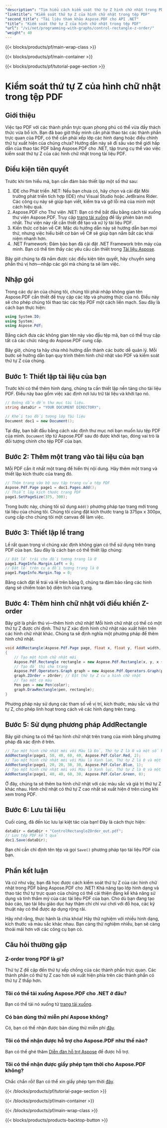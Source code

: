 ```yaml
---
"description": "Tìm hiểu cách kiểm soát thứ tự Z hình chữ nhật trong PDF bằng Aspose.PDF cho .NET trong hướng dẫn từng bước chi tiết này. Lý tưởng cho các nhà phát triển muốn cải thiện tài liệu PDF."
"linktitle": "Kiểm soát thứ tự Z của hình chữ nhật trong tệp PDF"
"second_title": "Tài liệu tham khảo Aspose.PDF cho API .NET"
"title": "Kiểm soát thứ tự Z của hình chữ nhật trong tệp PDF"
"url": "/vi/net/programming-with-graphs/control-rectangle-z-order/"
"weight": 40
---
```


{{< blocks/products/pf/main-wrap-class >}}

{{< blocks/products/pf/main-container >}}

{{< blocks/products/pf/tutorial-page-section >}}

# Kiểm soát thứ tự Z của hình chữ nhật trong tệp PDF

## Giới thiệu

Việc tạo PDF với các thành phần trực quan phong phú có thể vừa đầy thách thức vừa bổ ích. Bạn đã bao giờ thấy mình cần phải thao tác các thành phần trực quan của PDF, có thể cần phải xếp lớp các hình dạng hoặc điều chỉnh thứ tự xuất hiện của chúng chưa? Hướng dẫn này sẽ đi sâu vào thế giới hấp dẫn của thao tác PDF bằng Aspose.PDF cho .NET, tập trung cụ thể vào việc kiểm soát thứ tự Z của các hình chữ nhật trong tài liệu PDF. 

## Điều kiện tiên quyết 

Trước khi tìm hiểu mã, bạn cần đảm bảo thiết lập một số thứ sau:

1. IDE cho Phát triển .NET: Nếu bạn chưa có, hãy chọn và cài đặt Môi trường phát triển tích hợp (IDE) như Visual Studio hoặc JetBrains Rider. Các công cụ này sẽ giúp bạn viết, kiểm tra và gỡ lỗi mã của mình một cách hiệu quả.
2. Aspose.PDF cho Thư viện .NET: Bạn có thể bắt đầu bằng cách tải xuống thư viện Aspose.PDF. Truy cập [trang tải xuống](https://releases.aspose.com/pdf/net/) để lấy phiên bản mới nhất. Thư viện này rất cần thiết để tạo và xử lý tài liệu PDF.
3. Kiến thức cơ bản về C#: Mặc dù hướng dẫn này sẽ hướng dẫn bạn mọi thứ, nhưng việc hiểu biết cơ bản về C# sẽ giúp bạn nắm bắt các khái niệm nhanh hơn.
4. .NET Framework: Đảm bảo bạn đã cài đặt .NET Framework trên máy của mình. Bạn có thể tìm thấy các yêu cầu cần thiết trong [Tài liệu Aspose](https://reference.aspose.com/pdf/net/).

Bây giờ chúng ta đã nắm được các điều kiện tiên quyết, hãy chuyển sang phần thú vị hơn—nhập các gói mà chúng ta sẽ làm việc.

## Nhập gói

Trong các dự án của chúng tôi, chúng tôi phải nhập không gian tên Aspose.PDF cần thiết để truy cập các lớp và phương thức của nó. Điều này sẽ cho phép chúng tôi thao tác các tệp PDF một cách liền mạch. Sau đây là cách bạn thực hiện:

```csharp
using System.IO;
using System;
using Aspose.Pdf;
```

Bằng cách đưa các không gian tên này vào đầu tệp mã, bạn có thể truy cập tất cả các chức năng do Aspose.PDF cung cấp.

Bây giờ, chúng ta hãy chia nhỏ hướng dẫn thành các bước dễ quản lý. Mỗi bước sẽ hướng dẫn bạn quy trình thêm hình chữ nhật vào PDF và kiểm soát thứ tự Z của chúng.

## Bước 1: Thiết lập tài liệu của bạn

Trước khi có thể thêm hình dạng, chúng ta cần thiết lập nền tảng cho tài liệu PDF. Điều này bao gồm việc xác định nơi lưu trữ tài liệu và khởi tạo nó.

```csharp
// Đường dẫn đến thư mục tài liệu.
string dataDir = "YOUR DOCUMENT DIRECTORY";

// Khởi tạo đối tượng lớp Tài liệu
Document doc1 = new Document();
```
Tại đây, bạn bắt đầu bằng cách xác định thư mục nơi bạn muốn lưu tệp PDF của mình. `Document` lớp từ Aspose.PDF sau đó được khởi tạo, đóng vai trò là đối tượng chính cho tệp PDF của bạn.

## Bước 2: Thêm một trang vào tài liệu của bạn

Mỗi PDF cần ít nhất một trang để hiển thị nội dung. Hãy thêm một trang và thiết lập kích thước của trang đó.

```csharp
// Thêm trang vào bộ sưu tập trang của tệp PDF
Aspose.Pdf.Page page1 = doc1.Pages.Add();
// Thiết lập kích thước trang PDF
page1.SetPageSize(375, 300);
```
Trong bước này, chúng tôi sử dụng `Add()` phương pháp tạo trang mới trong tài liệu của chúng tôi. Chúng tôi cũng đặt kích thước trang là 375px x 300px, cung cấp cho chúng tôi một canvas để làm việc.

## Bước 3: Thiết lập lề trang 

Lề rất quan trọng vì chúng xác định không gian có thể sử dụng trên trang PDF của bạn. Sau đây là cách bạn có thể thiết lập chúng:

```csharp
// Đặt lề trái cho đối tượng trang là 0
page1.PageInfo.Margin.Left = 0;
// Đặt lề trên của đối tượng trang là 0
page1.PageInfo.Margin.Top = 0;
```
Bằng cách đặt lề trái và lề trên bằng 0, chúng ta đảm bảo rằng các hình dạng sẽ chiếm toàn bộ diện tích của trang.

## Bước 4: Thêm hình chữ nhật với điều khiển Z-order

Bây giờ là phần thú vị—thêm hình chữ nhật! Mỗi hình chữ nhật có thể có một thứ tự Z được chỉ định. Thứ tự Z xác định hình chữ nhật nào xuất hiện trên các hình chữ nhật khác. Chúng ta sẽ định nghĩa một phương pháp để thêm hình chữ nhật.

```csharp
void AddRectangle(Aspose.Pdf.Page page, float x, float y, float width, float height, Aspose.Pdf.Color color, int zOrder)
{
    // Tạo một hình chữ nhật mới
    Aspose.Pdf.Rectangle rectangle = new Aspose.Pdf.Rectangle(x, y, x + width, y + height);
    // Tạo đồ thị cho trang
    Aspose.Pdf.Operators.Graph graph = new Aspose.Pdf.Operators.Graph(page);
    graph.ZOrder = zOrder; // Đặt thứ tự Z của hình chữ nhật
    // Tạo một cọ màu
    Pen pen = new Pen(color);
    graph.DrawRectangle(pen, rectangle);
}
```
Phương pháp này sử dụng các tham số về vị trí, kích thước, màu sắc và thứ tự Z, cho phép linh hoạt trong cách vẽ các hình dạng trên trang.

## Bước 5: Sử dụng phương pháp AddRectangle

Bây giờ chúng ta có thể tạo hình chữ nhật trên trang của mình bằng phương pháp đã xác định ở trên.

```csharp
// Tạo một hình chữ nhật mới với Màu là Đỏ, Thứ tự Z là 0 và một số kích thước nhất định
AddRectangle(page1, 50, 40, 60, 40, Aspose.Pdf.Color.Red, 2);
// Tạo một hình chữ nhật mới với Màu là Xanh lam, Thứ tự Z là 0 và một số kích thước nhất định
AddRectangle(page1, 20, 20, 30, 30, Aspose.Pdf.Color.Blue, 1);
// Tạo một hình chữ nhật mới với Màu là Xanh lục, Thứ tự Z là 0 và một số kích thước nhất định
AddRectangle(page1, 40, 40, 60, 30, Aspose.Pdf.Color.Green, 0);
```
Ở đây, chúng ta sẽ thêm ba hình chữ nhật với các màu sắc và giá trị thứ tự Z khác nhau. Hình chữ nhật có thứ tự Z cao nhất sẽ xuất hiện ở trên cùng khi xem trong PDF.

## Bước 6: Lưu tài liệu 

Cuối cùng, đã đến lúc lưu lại kiệt tác của bạn! Đây là cách thực hiện:

```csharp
dataDir = dataDir + "ControlRectangleZOrder_out.pdf";
// Lưu tệp PDF kết quả
doc1.Save(dataDir);
```
Bạn chỉ cần chỉ định tên tệp và gọi `Save()` phương pháp tạo tài liệu PDF của bạn.

## Phần kết luận 

Và cứ như vậy, bạn đã học được cách kiểm soát thứ tự Z của các hình chữ nhật trong PDF bằng Aspose.PDF cho .NET! Khả năng tạo lớp hình dạng và thao tác thứ tự trực quan của chúng có thể cải thiện đáng kể khả năng sử dụng và tính thẩm mỹ của các tài liệu PDF của bạn. Cho dù bạn đang tạo báo cáo, tạo tài liệu giáo dục hay thậm chí chỉ vui chơi với đồ họa, các kỹ thuật này có thể được áp dụng rộng rãi.

Hãy nhớ rằng, thực hành là chìa khóa! Hãy thử nghiệm với nhiều hình dạng, kích thước và màu sắc khác nhau. Bạn càng thử nghiệm nhiều, bạn sẽ càng thoải mái hơn với các công cụ bạn có.

## Câu hỏi thường gặp

### Z-order trong PDF là gì?
Thứ tự Z đề cập đến thứ tự xếp chồng của các thành phần trực quan. Các thành phần có thứ tự Z cao hơn sẽ xuất hiện phía trên các thành phần có thứ tự Z thấp hơn.

### Tôi có thể tải xuống Aspose.PDF cho .NET ở đâu?
Bạn có thể tải nó xuống từ [trang tải xuống](https://releases.aspose.com/pdf/net/).

### Có bản dùng thử miễn phí Aspose không?
Có, bạn có thể nhận được bản dùng thử miễn phí [đây](https://releases.aspose.com/).

### Tôi có thể nhận được hỗ trợ cho Aspose.PDF như thế nào?
Bạn có thể ghé thăm [Diễn đàn hỗ trợ Aspose](https://forum.aspose.com/c/pdf/10) để được hỗ trợ.

### Tôi có thể nhận được giấy phép tạm thời cho Aspose.PDF không?
Chắc chắn rồi! Bạn có thể xin giấy phép tạm thời [đây](https://purchase.aspose.com/temporary-license/).

{{< /blocks/products/pf/tutorial-page-section >}}

{{< /blocks/products/pf/main-container >}}

{{< /blocks/products/pf/main-wrap-class >}}

{{< blocks/products/products-backtop-button >}}
